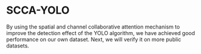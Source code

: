 # SCCA-YOLO
By using the spatial and channel collaborative attention mechanism to improve the detection effect of the YOLO algorithm, we have achieved good performance on our own dataset. Next, we will verify it on more public datasets.
